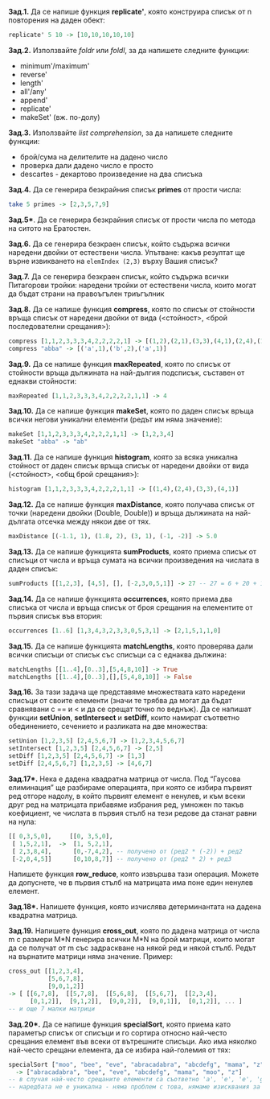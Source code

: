 **Зад.1.** Да се напише функция **replicate'**, която конструира списък от n повторения на даден обект:
```Haskell
replicate' 5 10 -> [10,10,10,10,10]
```
**Зад.2.** Използвайте _foldr_ или _foldl_, за да напишете следните функции:
- minimum'/maximum'
- reverse'
- length'
- all'/any'
- append'
- replicate'
- makeSet' (вж. по-долу)

**Зад.3.** Използвайте *list comprehension*, за да напишете следните функции:
- брой/сума на делителите на дадено число
- проверка дали дадено число е просто
- descartes - декартово произведение на два списъка

**Зад.4.** Да се генерира безкрайния списък **primes** от прости числа:
```Haskell
take 5 primes -> [2,3,5,7,9]
```
**Зад.5\***. Да се генерира безкрайния списък от прости числа по метода на ситото на Ератостен.

**Зад.6.** Да се генерира безкраен списък, който съдържа всички наредени двойки от естествени числа.
Упътване: какъв резултат ще върне извикването на `elemIndex (2,3)` върху Вашия списък?

**Зад.7.** Да се генерира безкраен списък, който съдържа всички Питагорови тройки: наредени тройки от естествени числа, които могат да бъдат страни на правоъгълен триъгълник

**Зад.8.** Да се напише функция **compress**, която по списък от стойности връща списък от наредени двойки от вида (<стойност>, <брой последователни срещания>):
```Haskell
compress [1,1,2,3,3,3,4,2,2,2,2,1] -> [(1,2),(2,1),(3,3),(4,1),(2,4),(1,1)]
compress "abba" -> [('a',1),('b',2),('a',1)]
```
**Зад.9.** Да се напише функция **maxRepeated**, която по списък от стойности връща дължината на най-дългия подсписък, съставен от еднакви стойности:
```Haskell
maxRepeated [1,1,2,3,3,3,4,2,2,2,2,1,1] -> 4
```
**Зад.10.** Да се напише функция **makeSet**, която по даден списък връща всички негови уникални елементи (редът им няма значение):
```Haskell
makeSet [1,1,2,3,3,3,4,2,2,2,1,1] -> [1,2,3,4]
makeSet "abba" -> "ab"
```
**Зад.11.** Да се напише функция **histogram**, която за всяка уникална стойност от даден списък връща списък от наредени двойки от вида (<стойност>, <общ брой срещания>):
```Haskell
histogram [1,1,2,3,3,3,4,2,2,2,1,1] -> [(1,4),(2,4),(3,3),(4,1)]
```
**Зад.12.** Да се напише функция **maxDistance**, която получава списък от точки (наредени двойки (Double, Double)) и връща дължината на най-дългата отсечка между някои две от тях.
```Haskell
maxDistance [(-1.1, 1), (1.8, 2), (3, 1), (-1, -2)] -> 5.0
```
**Зад.13.** Да се напише функцията **sumProducts**, която приема списък от списъци от числа и връща сумата на всички произведения на числата в даден списък:
```Haskell
sumProducts [[1,2,3], [4,5], [], [-2,3,0,5,1]] -> 27 -- 27 = 6 + 20 + 1 + 0
```
**Зад.14.** Да се напише функцията **occurrences**, която приема два списъка от числа и връща списък от броя срещания на елементите от първия списък във втория:
```Haskell
occurrences [1..6] [1,3,4,3,2,3,3,0,5,3,1] -> [2,1,5,1,1,0]
```
**Зад.15.** Да се напише функцията **matchLengths**, която проверява дали всички списъци от списък със списъци са с еднаква дължина:
```Haskell
matchLengths [[1..4],[0..3],[5,4,8,10]] -> True
matchLengths [[1..4],[0..3],[],[5,4,8,10]] -> False
```
**Зад.16.** За тази задача ще представяме множествата като наредени списъци от своите елементи (значи те трябва да могат да бъдат сравнявани с == и < и да се срещат точно по веднъж). Да се напишат функции **setUnion**, **setIntersect** и **setDiff**, които намират съответно обединението, сечението и разликата на две множества:
```Haskell
setUnion [1,2,3,5] [2,4,5,6,7] -> [1,2,3,4,5,6,7]
setIntersect [1,2,3,5] [2,4,5,6,7] -> [2,5]
setDiff [1,2,3,5] [2,4,5,6,7] -> [1,3]
setDiff [2,4,5,6,7] [1,2,3,5] -> [4,6,7]
```
**Зад.17\*.** Нека е дадена квадратна матрица от числа. Под “Гаусова елиминация” ще разбираме операцията, при която се избира първият ред отгоре надолу, в който първият елемент е ненулев, и към всеки друг ред на матрицата прибавяме избрания ред, умножен по такъв коефициент, че числата в първия стълб на тези редове да станат равни на нула:
```Haskell
[[ 0,3,5,0],     [[0, 3,5,0],
 [ 1,5,2,1],  ->  [1, 5,2,1],
 [ 2,3,8,4],      [0,-7,4,2], -- получено от (ред2 * (-2)) + ред2
 [-2,0,4,5]]      [0,10,8,7]] -- получено от (ред2 * 2) + ред3
```
Напишете функция **row_reduce**, която извършва тази операция. Можете да допуснете, че в първия стълб на матрицата има поне един ненулев елемент.

**Зад.18\*.** Напишете функция, която изчислява детерминантата на дадена квадратна матрица.

**Зад.19.** Напишете функция **cross_out**, която по дадена матрица от числа m с размери M\*N генерира всички M\*N на брой матрици, които могат да се получат от m със задраскване на някой ред и някой стълб. Редът на върнатите матрици няма значение.
Пример:
```Haskell
cross_out [[1,2,3,4],
           [5,6,7,8],
           [9,0,1,2]]
-> [ [[6,7,8],  [[5,7,8],  [[5,6,8],  [[5,6,7],  [[2,3,4],
      [0,1,2]],  [9,1,2]],  [9,0,2]],  [9,0,1]],  [0,1,2]], ... ]
-- и още 7 малки матрици
```
**Зад.20\*.** Да се напише функция **specialSort**, която приема като параметър списък от списъци и го сортира относно най-често срещания елемент във всеки от вътрешните списъци. Ако има няколко най-често срещани елемента, да се избира най-големия от тях:
```Haskell
specialSort ["moo", "bee", "eve", "abracadabra", "abcdefg", "mama", "z"]
  -> ["abracadabra", "bee", "eve", "abcdefg", "mama", "moo", "z"]
-- в случая най-често срещаните елементи са съответно 'a', 'e', 'e', 'g', 'm', 'o', 'z'
-- наредбата не е уникална - няма проблем с това, нямаме изисквания за стабилност
```
